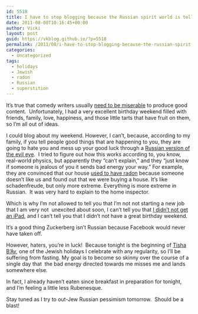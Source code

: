 ```yaml
---
id: 5518
title: I have to stop blogging because the Russian spirit world is telling me to.
date: 2011-08-08T10:16:45+00:00
author: Vicki
layout: post
guid: https://vkblog.github.io/?p=5518
permalink: /2011/08/i-have-to-stop-blogging-because-the-russian-spirit-world-is-telling-me-to/
categories:
  - Uncategorized
tags:
  - holidays
  - Jewish
  - radon
  - Russian
  - superstition
---
```

It&#8217;s true that comedy writers usually <a href="https://vkblog.github.io/2009/09/16/gods-is-straight-up-messing-with-me/" target="_blank">need to be miserable</a> to produce good content.  Unfortunately, I had a very excellent birthday weekend filled with friends, family, love, happiness, and those little tarts that have fruit on them, so I&#8217;m all out of ideas.

I could blog about my weekend. However, I can&#8217;t, because, according to my family, if you tell people good things that are happening to you, they are going to hate you and mess up your good luck through a <a href="http://en.wikipedia.org/wiki/Evil_eye" target="_blank">Russian version of the evil eye</a>.  I tried to figure out how this works according to, you know, real-world physics, but apparently they &#8220;can&#8217;t explain,&#8221; and they &#8220;just know if someone is jealous of you it sends bad energy your way.&#8221; For example, they are convinced that our house <a href="https://vkblog.github.io/2011/04/05/did-you-know-that-our-maybe-house-has-evil-spirits-also-heres-a-picture-of-me-eating-bread/" target="_blank">used to have radon</a> because someone doesn&#8217;t like us and found out that we were buying a house. It&#8217;s like schadenfreude, but only more extreme. Everything is more extreme in Russian.  It was very hard to explain to the home inspector.

Which is why I&#8217;m not allowed to tell you that I&#8217;m not not starting a new job that I am very not  unexcited about soon, I can&#8217;t tell you that <a href="https://vkblog.github.io/2011/08/02/the-great-news-im-getting-an-ipad-the-terrible-news-im-getting-an-ipad/" target="_blank">I didn&#8217;t not get an iPad</a>, and I can&#8217;t tell you that I didn&#8217;t not have a great birthday weekend.

It&#8217;s a good thing Zuckerberg isn&#8217;t Russian because Facebook would never have taken off.

However, haters, you&#8217;re in luck!  Because tonight is the beginning of <a href="https://vkblog.github.io/2010/07/20/tisha-bare-you-serious-youre-fasting-again/" target="_blank">Tisha B&#8217;Av</a>, one of the Jewish holidays I celebrate with any regularity, so I&#8217;ll be suffering from fasting. My goal is to become so skinny over the course of a single day that  the bad energy directed towards me misses me and lands somewhere else.

In fact, I already haven&#8217;t eaten since breakfast in preparation for tonight, and I&#8217;m feeling a little less Rubenesque.

Stay tuned as I try to out-Jew Russian pessimism tomorrow.  Should be a blast!

&nbsp;